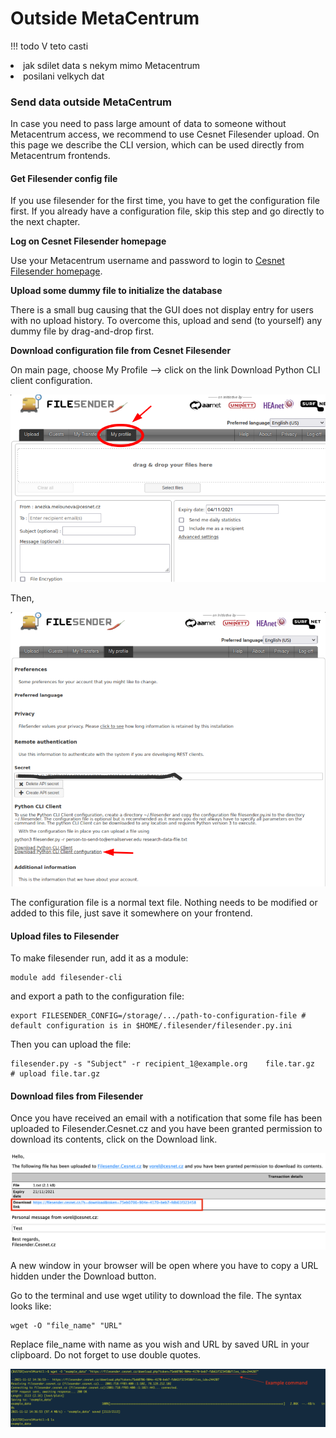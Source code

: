 # Outside MetaCentrum

!!! todo
    V teto casti
    <li> jak sdilet data s nekym mimo Metacentrum
    <li> posilani velkych dat

### Send data outside MetaCentrum

In case you need to pass large amount of data to someone without Metacentrum access, we recommend to use Cesnet Filesender upload. On this page we describe the CLI version, which can be used directly from Metacentrum frontends.

#### Get Filesender config file

If you use filesender for the first time, you have to get the configuration file first. If you already have a configuration file, skip this step and go directly to the next chapter.

**Log on Cesnet Filesender homepage**

Use your Metacentrum username and password to login to [Cesnet Filesender homepage](https://filesender.cesnet.cz/).

**Upload some dummy file to initialize the database**

There is a small bug causing that the GUI does not display entry for users with no upload history. To overcome this, upload and send (to yourself) any dummy file by drag-and-drop first.

**Download configuration file from Cesnet Filesender**

On main page, choose My Profile --> click on the link Download Python CLI client configuration.

![Filesender](filesender_1.png)

Then,

![Filesender](filesender_2.png)

The configuration file is a normal text file. Nothing needs to be modified or added to this file, just save it somewhere on your frontend.

#### Upload files to Filesender

To make filesender run, add it as a module:

    module add filesender-cli

and export a path to the configuration file:

    export FILESENDER_CONFIG=/storage/.../path-to-configuration-file # default configuration is in $HOME/.filesender/filesender.py.ini

Then you can upload the file:

    filesender.py -s "Subject" -r recipient_1@example.org    file.tar.gz     # upload file.tar.gz

#### Download files from Filesender

Once you have received an email with a notification that some file has been uploaded to Filesender.Cesnet.cz and you have been granted permission to download its contents, click on the Download link.

![Filesender](filesender_3.png)

A new window in your browser will be open where you have to copy a URL hidden under the Download button.

Go to the terminal and use wget utility to download the file. The syntax looks like:

    wget -O "file_name" "URL"

Replace file\_name with name as you wish and URL by saved URL in your clipboard. Do not forget to use double quotes.

![Filesender](filesender_4.png) 

